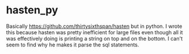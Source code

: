 # hasten_py
Basically https://github.com/thirtysixthspan/hasten but in python.
I wrote this because hasten was pretty inefficient for large files even though all it was effectively doing is printing a string on top and on the bottom. I can't seem to find why he makes it parse the sql statements.
